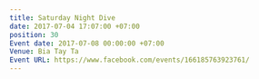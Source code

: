 ```yaml
---
title: Saturday Night Dive
date: 2017-07-04 17:07:00 +07:00
position: 30
Event date: 2017-07-08 00:00:00 +07:00
Venue: Bia Tay Ta
Event URL: https://www.facebook.com/events/166185763923761/
---
```


